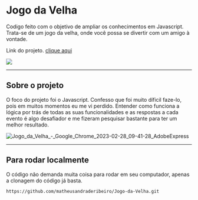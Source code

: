 # Jogo da Velha

Codigo feito com o objetivo de ampliar os conhecimentos em Javascript. Trata-se de um jogo da velha, onde você possa se divertir com um amigo à vontade.

Link do projeto. [clique aqui](https://battle-between-x-and-o.netlify.app/)

![](https://i.im.ge/2023/02/28/7DZPpC.jogoDaVelha.jpg)

---
## Sobre o projeto

O foco do projeto foi o Javascript. Confesso que foi muito díficil faze-lo, pois em muitos momentos eu me vi perdido. Entender como funciona a lógica por trás de todas as suas funcionalidades e as respostas a cada evento é algo desafiador e me fizeram pesquisar bastante para ter um melhor resultado.

![Jogo_da_Velha_-_Google_Chrome_2023-02-28_09-41-28_AdobeExpress](https://i.im.ge/2023/02/28/7DzNO6.Jogo-da-Velha-Google-Chrome-2023-02-28-09-41-28-AdobeExpress.gif)

---

## Para rodar localmente
O código não demanda muita coisa para rodar em seu computador, apenas a clonagem do código já basta.
```
https://github.com/matheusandraderibeiro/Jogo-da-Velha.git
```
